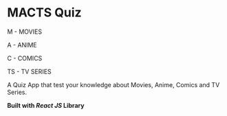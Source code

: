 # MACTS Quiz

M - MOVIES

A - ANIME

C - COMICS

TS - TV SERIES

A Quiz App that test your knowledge about Movies, Anime, Comics and TV Series.

**Built with _React JS_ Library**
